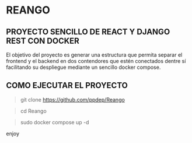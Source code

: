 # REANGO
## PROYECTO SENCILLO DE REACT Y DJANGO REST CON DOCKER

El objetivo del proyecto es generar una estructura que permita separar el frontend y el backend en dos contendores que estén conectados dentre sí facilitando su despliegue mediante un sencillo docker compose. 

## COMO EJECUTAR EL PROYECTO

> git clone https://github.com/ppdep/Reango

> cd Reango

> sudo docker compose up -d

enjoy